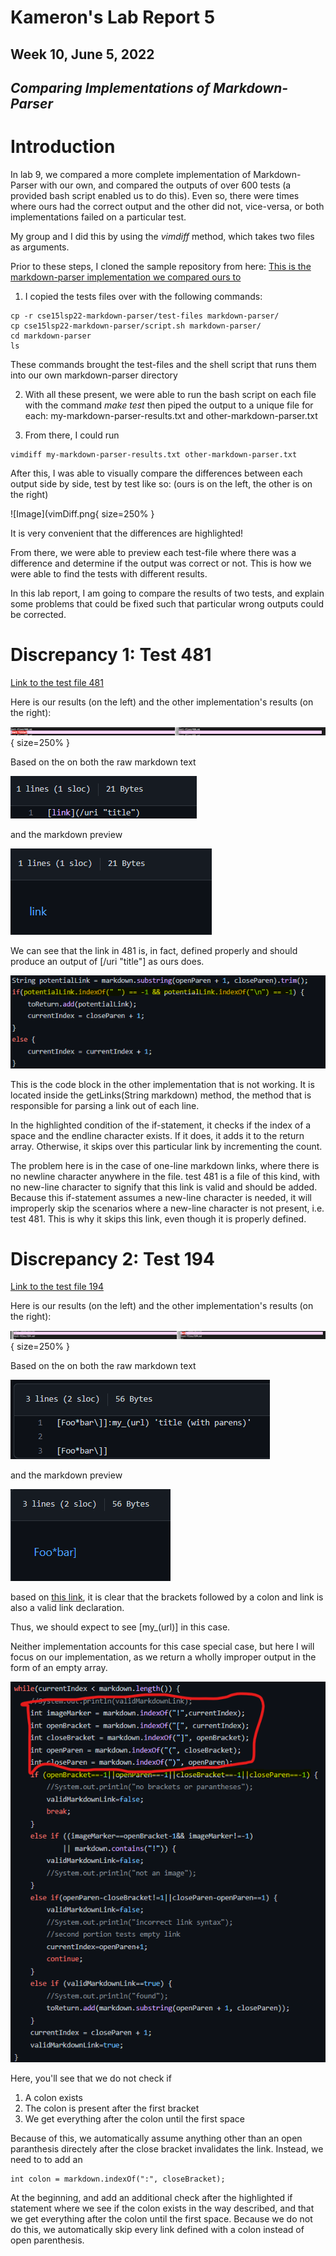 # Kameron's Lab Report 5
## Week 10, June 5, 2022
## ***Comparing Implementations of Markdown-Parser***

# **Introduction**

In lab 9, we compared a more complete implementation of Markdown-Parser with our own, and compared the outputs of over 600 tests (a provided bash script enabled us to do this). Even so, there were times where ours had the correct output and the other did not, vice-versa, or both implementations failed on a particular test.

My group and I did this by using the *vimdiff* method, which takes two files as arguments.

Prior to these steps, I cloned the sample repository from here: 
[This is the markdown-parser implementation we compared ours to](https://github.com/nidhidhamnani/markdown-parser)
1. I copied the tests files over with the following commands:
```
cp -r cse15lsp22-markdown-parser/test-files markdown-parser/
cp cse15lsp22-markdown-parser/script.sh markdown-parser/
cd markdown-parser
ls 
```
These commands brought the test-files and the shell script that runs them into our own markdown-parser directory

2. With all these present, we were able to run the bash script on each file with the command *make test* then piped the output to a unique file for each: my-markdown-parser-results.txt and other-markdown-parser.txt

3. From there, I could run 
```
vimdiff my-markdown-parser-results.txt other-markdown-parser.txt
```

After this, I was able to visually compare the differences between each output side by side, test by test like so:
(ours is on the left, the other is on the right)

![Image](vimDiff.png{ size=250% }

It is very convenient that the differences are highlighted!

From there, we were able to preview each test-file where there was a difference and determine if the output was correct or not. This is how we were able to find the tests with different results.

In this lab report, I am going to compare the results of two tests, and explain some problems that could be fixed such that particular wrong outputs could be corrected.

# **Discrepancy 1: Test 481**

[Link to the test file 481](https://github.com/nidhidhamnani/markdown-parser/blob/main/test-files/481.md)

Here is our results (on the left) and the other implementation's results (on the right):

![Image](test-194-output.png){ size=250% }

Based on the on both the raw markdown text

![Image](discrep-1-code.png)

and the markdown preview

![Image](discrep-1-preview.png)

We can see that the link in 481 is, in fact, defined properly and should produce an output of [/uri "title"] as ours does.

![Image](problem-481.png)

This is the code block in the other implementation that is not working. It is located inside the getLinks(String markdown) method, the method that is responsible for parsing a link out of each line.

In the highlighted condition of the if-statement, it checks if the index of a space and the endline character exists. If it does, it adds it to the return array. Otherwise, it skips over this particular link by incrementing the count.

The problem here is in the case of one-line markdown links, where there is no newline character anywhere in the file. test 481 is a file of this kind, with no new-line character to signify that this link is valid and should be added. Because this if-statement assumes a new-line character is needed, it will improperly skip the scenarios where a new-line character is not present, i.e. test 481. This is why it skips this link, even though it is properly defined.

# **Discrepancy 2: Test 194**

[Link to the test file 194](https://github.com/nidhidhamnani/markdown-parser/blob/main/test-files/194.md)


Here is our results (on the left) and the other implementation's results (on the right):

![Image](test-481-output.png){ size=250% }

Based on the on both the raw markdown text

![Image](discrep-2-code.png)

and the markdown preview

![Image](discrep-2-preview.png)

based on [this link](https://arcticicestudio.github.io/styleguide-markdown/rules/links.html#prefer-reference-links), it is clear that the brackets followed by a colon and link is also a valid link declaration. 

Thus, we should expect to see [my_(url)] in this case.

Neither implementation accounts for this case special case, but here I will focus on our implementation, as we return a wholly improper output in the form of an empty array.

![Image](194-problem-section.png)

Here, you'll see that we do not check if 
1. A colon exists
2. The colon is present after the first bracket
3. We get everything after the colon until the first space

Because of this, we automatically assume anything other than an open paranthesis directely after the close bracket invalidates the link. Instead, we need to to add an 
```
int colon = markdown.indexOf(":", closeBracket);
```
At the beginning, and add an additional check after the highlighted if statement where we see if the colon exists in the way described, and that we get everything after the colon until the first space. Because we do not do this, we automatically skip every link defined with a colon instead of open parenthesis.

